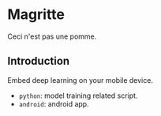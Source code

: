# Magritte

Ceci n'est pas une pomme. 

## Introduction 

Embed deep learning on your mobile device.

* `python`: model training related script.
* `android`: android app.